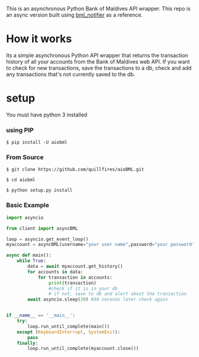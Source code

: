 This is an asynchronous Python Bank of Maldives API wrapper. This repo is an async version built using [bml_notifier](https://github.com/Dharisd/bml_notifier) as a reference. 

# How it works

Its a simple asynchronous Python API wrapper that returns the transaction history of all your accounts from the Bank of Maldives web API. If you want to check for new transactions, save the transactions to a db, check and add any transactions that's not currently saved to the db.

# setup
You must have python 3 installed

### using PIP

```$ pip install -U aiobml```

### From Source

```$ git clone https://github.com/quillfires/aioBML.git```

```$ cd aiobml```

```$ python setup.py install```

### Basic Example

```python
import asyncio

from client import asyncBML

loop = asyncio.get_event_loop()
myaccount = asyncBML(username="your user name",password="your password")

async def main():
    while True:
        data = await myaccount.get_history()
        for accounts in data:
            for transaction in accounts:
                print(transaction)
                #check if it is in your db
                # if not, save to db and alert about the transaction
        await asyncio.sleep(30) #30 seconds later check again


if __name__ == '__main__':
    try:
        loop.run_until_complete(main())
    except (KeyboardInterrupt, SystemExit):
        pass
    finally:
        loop.run_until_complete(myaccount.close())
```

